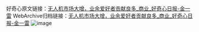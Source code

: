 好奇心原文链接：[无人机市场大增，业余爱好者贡献良多_商业_好奇心日报-金一雷](https://www.qdaily.com/articles/4589.html)
WebArchive归档链接：[无人机市场大增，业余爱好者贡献良多_商业_好奇心日报-金一雷](http://web.archive.org/web/20190623161607/https://www.qdaily.com/articles/4589.html)
![image](http://ww3.sinaimg.cn/large/007d5XDply1g3wg4ticbmj30u04fhe81)